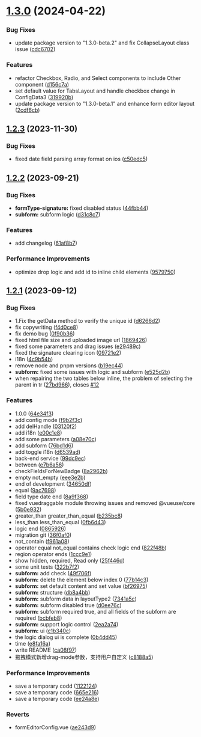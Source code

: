 # [1.3.0](https://github.com/Liberty-liu/Everright-formEditor/compare/v1.2.3...v1.3.0) (2024-04-22)


### Bug Fixes

* update package version to "1.3.0-beta.2" and fix CollapseLayout class issue ([cdc6702](https://github.com/Liberty-liu/Everright-formEditor/commit/cdc670215927a4b1b16cdf771cc3d3ad7344453c))


### Features

* refactor Checkbox, Radio, and Select components to include Other component ([d156c7a](https://github.com/Liberty-liu/Everright-formEditor/commit/d156c7a5268210b29fbfb18fdac80663bccddd1f))
* set default value for TabsLayout and handle checkbox change in ConfigData3 ([319920b](https://github.com/Liberty-liu/Everright-formEditor/commit/319920b854e24a6fb6fbb76c1214980e18da7dda))
* update package version to "1.3.0-beta.1" and enhance form editor layout ([2cdf6cb](https://github.com/Liberty-liu/Everright-formEditor/commit/2cdf6cb8e756e6135512ed29e986cb4fe8ad7b25))



## [1.2.3](https://github.com/Liberty-liu/Everright-formEditor/compare/v1.2.2...v1.2.3) (2023-11-30)


### Bug Fixes

* fixed date field parsing array format on ios ([c50edc5](https://github.com/Liberty-liu/Everright-formEditor/commit/c50edc51a79beaf8e0b590b401cfbf5185b49254))



## [1.2.2](https://github.com/Liberty-liu/Everright-formEditor/compare/v1.2.1...v1.2.2) (2023-09-21)


### Bug Fixes

* **formType-signature:** fixed disabled status ([44fbb44](https://github.com/Liberty-liu/Everright-formEditor/commit/44fbb44b6c3aacb359502dadb56dc0b8af2d50eb))
* **subform:** subform logic ([d31c8c7](https://github.com/Liberty-liu/Everright-formEditor/commit/d31c8c7c57b230c77e3bce4b2064acbe48366238))


### Features

* add changelog ([61af8b7](https://github.com/Liberty-liu/Everright-formEditor/commit/61af8b7d4dd1bb8b2b9153868363adfac7317fbf))


### Performance Improvements

* optimize drop logic and add id to inline child elements ([9579750](https://github.com/Liberty-liu/Everright-formEditor/commit/9579750dc16c5da46f0a0e89458cdb4ae643dced))



## [1.2.1](https://github.com/Liberty-liu/Everright-formEditor/compare/v1.1.1...v1.2.1) (2023-09-12)


### Bug Fixes

* 1.Fix the getData method to verify the unique id ([d6266d2](https://github.com/Liberty-liu/Everright-formEditor/commit/d6266d24fba5a96e848b8ee33cbccbd16e65f6a4))
* fix copywriting ([f4d0ce8](https://github.com/Liberty-liu/Everright-formEditor/commit/f4d0ce8043c76015669dda60c772c740dbc7098e))
* fix demo bug ([0f90b36](https://github.com/Liberty-liu/Everright-formEditor/commit/0f90b36a159f61810463df9cf61c38d15e5d8f84))
* fixed html file size and uploaded image url ([1869426](https://github.com/Liberty-liu/Everright-formEditor/commit/186942636ec8b7ae45f37a26911c11f292e418b7))
* fixed some parameters and drag issues ([e29489c](https://github.com/Liberty-liu/Everright-formEditor/commit/e29489c0fde971833fc035bd5a136b1405e9de03))
* fixed the signature clearing icon ([09721e2](https://github.com/Liberty-liu/Everright-formEditor/commit/09721e2141520d2ae027fdce494a30060827ea58))
* i18n ([4c9b54b](https://github.com/Liberty-liu/Everright-formEditor/commit/4c9b54bc394d516740349a81cf58ddbc0163b27b))
* remove node and pnpm versions ([b19ec44](https://github.com/Liberty-liu/Everright-formEditor/commit/b19ec44d6fc442d6ff752a0ebb3b4ff6b68fae98))
* **subform:** fixed some issues with logic and subform ([e525d2b](https://github.com/Liberty-liu/Everright-formEditor/commit/e525d2ba044bf91e833eebccb6b14d8ba1284704))
* when repairing the two tables below inline, the problem of selecting the parent in tr ([27bd966](https://github.com/Liberty-liu/Everright-formEditor/commit/27bd9660cdc4286b9910afe4bd8ad0153c1eed56)), closes [#12](https://github.com/Liberty-liu/Everright-formEditor/issues/12)


### Features

* 1.0.0 ([64e34f3](https://github.com/Liberty-liu/Everright-formEditor/commit/64e34f3962da5835b058c454dac606600b0951eb))
* add config mode ([f9b2f3c](https://github.com/Liberty-liu/Everright-formEditor/commit/f9b2f3c09756cb36f9625ab4041bd24664bbd697))
* add delHandle ([03120f2](https://github.com/Liberty-liu/Everright-formEditor/commit/03120f21bed3a1fab11ef542c305b3390a802768))
* add i18n ([e00c1e8](https://github.com/Liberty-liu/Everright-formEditor/commit/e00c1e8116c0a32e15657b2a60b7346571aefb37))
* add some parameters ([a08e70c](https://github.com/Liberty-liu/Everright-formEditor/commit/a08e70c5b33a2e088915c0b9eb28b34b4ff15d3f))
* add subform ([76bd1d6](https://github.com/Liberty-liu/Everright-formEditor/commit/76bd1d6499868fadbf187875044eebad76881180))
* add toggle i18n ([d6539ad](https://github.com/Liberty-liu/Everright-formEditor/commit/d6539ad6235e860432c50ca669e93487f745eaed))
* back-end service ([99dc9ec](https://github.com/Liberty-liu/Everright-formEditor/commit/99dc9ec821d34f1c4a63b8756cc82c92b808b591))
* between ([e7b6a56](https://github.com/Liberty-liu/Everright-formEditor/commit/e7b6a565bc12a21bb10ae0267680a5c9243b2189))
* checkFieldsForNewBadge ([8a2962b](https://github.com/Liberty-liu/Everright-formEditor/commit/8a2962bab519192f3c047a9ab0aa8e753f8614db))
* empty not_empty ([eee3e2b](https://github.com/Liberty-liu/Everright-formEditor/commit/eee3e2bb9c0382fbb2d45c2360f70ba2422c045e))
* end of development ([34650df](https://github.com/Liberty-liu/Everright-formEditor/commit/34650df46c2982e5a55946d1c475efc197996d50))
* equal ([9ac7698](https://github.com/Liberty-liu/Everright-formEditor/commit/9ac76988824427e8562e44ed4e99df5eb0e66e8a))
* field type date end ([8a9f368](https://github.com/Liberty-liu/Everright-formEditor/commit/8a9f368e25b8dc5d3f532aca26824e9850b11184))
* fixed vuedraggable module throwing issues and removed @vueuse/core ([5b0e932](https://github.com/Liberty-liu/Everright-formEditor/commit/5b0e9329f8aa8a465c14618204261e2891f0e514))
* greater_than greater_than_equal ([b235bc8](https://github.com/Liberty-liu/Everright-formEditor/commit/b235bc8fec343ac01eb93d0631291bdc188956d4))
* less_than less_than_equal ([0fb6d43](https://github.com/Liberty-liu/Everright-formEditor/commit/0fb6d43ae8ca3e0630c2fe700364f2f2e03f895c))
* logic end ([0865926](https://github.com/Liberty-liu/Everright-formEditor/commit/0865926d960b8a1899feb2236c5631221657e4f0))
* migration git ([36f0af0](https://github.com/Liberty-liu/Everright-formEditor/commit/36f0af0fa2672bbac4cd19c95c22f93dad9dab18))
* not_contain ([f961a08](https://github.com/Liberty-liu/Everright-formEditor/commit/f961a08bf7198de6dfc3809a4760c3a4378de28d))
* operator equal not_equal contains check logic end ([822f48b](https://github.com/Liberty-liu/Everright-formEditor/commit/822f48b156fd03e944b5f3153b3649c23e355b62))
* region operator ends ([1ccc9e1](https://github.com/Liberty-liu/Everright-formEditor/commit/1ccc9e1c17beabbdba8b783b9d3b9b815eef7353))
* show hidden, required, Read only ([25f446d](https://github.com/Liberty-liu/Everright-formEditor/commit/25f446d22a7c4587bb7cd05faf500af97b46bfdf))
* some unit tests ([322b7f2](https://github.com/Liberty-liu/Everright-formEditor/commit/322b7f2a29aabbc43a8032c7f0361e4c2717dc84))
* **subform:** add check ([49f706f](https://github.com/Liberty-liu/Everright-formEditor/commit/49f706f06d827e168b8b667f74cea9cf501a8793))
* **subform:** delete the element below index 0 ([77b14c3](https://github.com/Liberty-liu/Everright-formEditor/commit/77b14c3b6359b8a65f879be21ade5c17a571d27b))
* **subform:** set default content and set value ([bf26975](https://github.com/Liberty-liu/Everright-formEditor/commit/bf2697589e643da13734e466eb3957d485469e18))
* **subform:** structure ([db8a4bb](https://github.com/Liberty-liu/Everright-formEditor/commit/db8a4bb32889d31f35a9b15d9bb55c2734327890))
* **subform:** subform data in layoutType2 ([7341a5c](https://github.com/Liberty-liu/Everright-formEditor/commit/7341a5c185d3c8083576587e2e4c6300a954a62a))
* **subform:** subform disabled true ([d0ee76c](https://github.com/Liberty-liu/Everright-formEditor/commit/d0ee76cfd20189b17ea04ddea04c21fb24854660))
* **subform:** subform required true, and all fields of the subform are required ([bcbfeb8](https://github.com/Liberty-liu/Everright-formEditor/commit/bcbfeb8dec0567dde5c6cadcfb4bb27341110872))
* **subform:** support logic control ([2ea2a74](https://github.com/Liberty-liu/Everright-formEditor/commit/2ea2a74f373fc53dc853fb6f7e675a5c5e4a06dd))
* **subform:** ui ([c1b340c](https://github.com/Liberty-liu/Everright-formEditor/commit/c1b340c1319ccded646256bc1d06588eea1fd784))
* the logic dialog ui is complete ([0b4dd45](https://github.com/Liberty-liu/Everright-formEditor/commit/0b4dd459527c26059253fa5e3f39557cf5fe1525))
* time ([e8fa16a](https://github.com/Liberty-liu/Everright-formEditor/commit/e8fa16a2ddc9a65858f4f2278c1f0ff702b95c38))
* write README ([ca08f97](https://github.com/Liberty-liu/Everright-formEditor/commit/ca08f9716c5d657f5c9551b2bccccd550d6c2672))
* 拖拽模式新增drag-mode参数，支持用户自定义 ([c8188a5](https://github.com/Liberty-liu/Everright-formEditor/commit/c8188a5110b60d1a129395c1e0127fd6a7ab60b1))


### Performance Improvements

* save a temporary codd ([1122124](https://github.com/Liberty-liu/Everright-formEditor/commit/11221246af92921fbc36f1d4e6e417812f900406))
* save a temporary code ([665e216](https://github.com/Liberty-liu/Everright-formEditor/commit/665e2163e726b4724393836ecdede50cad9acf66))
* save a temporary code ([ee24a8e](https://github.com/Liberty-liu/Everright-formEditor/commit/ee24a8e7aef7f69a1681423e2414d7934328b4d0))


### Reverts

* formEditorConfig.vue ([ae243d9](https://github.com/Liberty-liu/Everright-formEditor/commit/ae243d9af4a0f6a04c946cee4e3d88f95f06070c))



